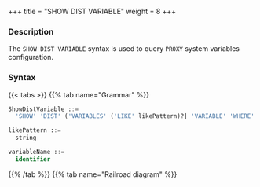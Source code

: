 +++
title = "SHOW DIST VARIABLE"
weight = 8
+++

### Description

The `SHOW DIST VARIABLE` syntax is used to query `PROXY` system variables configuration.

### Syntax

{{< tabs >}}
{{% tab name="Grammar" %}}
```sql
ShowDistVariable ::=
  'SHOW' 'DIST' ('VARIABLES' ('LIKE' likePattern)?| 'VARIABLE' 'WHERE' 'NAME' '=' variableName)

likePattern ::=
  string

variableName ::=
  identifier
```
{{% /tab %}}
{{% tab name="Railroad diagram" %}}
<iframe frameborder="0" name="diagram" id="diagram" width="100%" height="100%"></iframe>
{{% /tab %}}
{{< /tabs >}}

### Return Value Description

| Columns        | Description           |
|----------------|-----------------------|
| variable_name  | system variable name  |
| variable_value | system variable value |

### Supplement

- When `variableName` is not specified, the default is query all `PROXY` variables configuration.

### Example

- Query all system variables configuration of `PROXY`

```sql
SHOW DIST VARIABLES;
```

```sql
mysql> SHOW DIST VARIABLES;
+-----------------------------------------+-----------------+
| variable_name                           | variable_value  |
+-----------------------------------------+-----------------+
| agent_plugins_enabled                   | true            |
| cached_connections                      | 0               |
| cdc_server_port                         | 33071           |
| check_table_metadata_enabled            | false           |
| kernel_executor_size                    | 0               |
| load_table_metadata_batch_size          | 1000            |
| max_connections_size_per_query          | 1               |
| proxy_backend_query_fetch_size          | -1              |
| proxy_default_port                      | 3307            |
| proxy_frontend_database_protocol_type   |                 |
| proxy_frontend_executor_size            | 0               |
| proxy_frontend_flush_threshold          | 128             |
| proxy_frontend_max_connections          | 0               |
| proxy_frontend_ssl_cipher               |                 |
| proxy_frontend_ssl_enabled              | false           |
| proxy_frontend_ssl_version              | TLSv1.2,TLSv1.3 |
| proxy_meta_data_collector_enabled       | false           |
| proxy_netty_backlog                     | 1024            |
| sql_show                                | false           |
| sql_simple                              | false           |
| system_schema_metadata_assembly_enabled | true            |
+-----------------------------------------+-----------------+
21 rows in set (0.01 sec)
```
- Query specified system variable configuration of `PROXY`

```sql
SHOW DIST VARIABLE WHERE NAME = sql_show;
```

```sql
mysql> SHOW DIST VARIABLE WHERE NAME = sql_show;
+---------------+----------------+
| variable_name | variable_value |
+---------------+----------------+
| sql_show      | false          |
+---------------+----------------+
1 row in set (0.00 sec)
```

### Reserved word

`SHOW`, `DIST`, `VARIABLE`, `VARIABLES`, `NAME`

### Related links

- [Reserved word](/en/user-manual/shardingsphere-proxy/distsql/syntax/reserved-word/)

